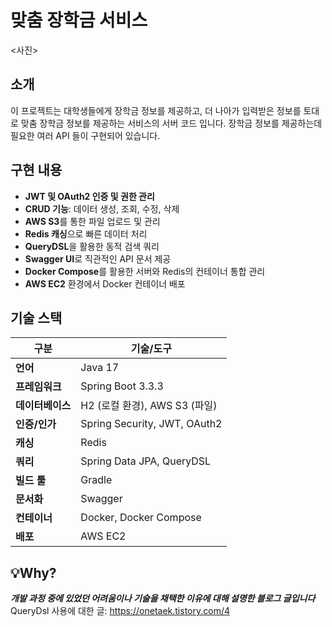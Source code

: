 # 맞춤 장학금 서비스
<사진>

## 소개
이 프로젝트는 대학생들에게 장학금 정보를 제공하고, 더 나아가 입력받은 정보를 토대로 맞춤 장학금 정보를 제공하는 서비스의 서버 코드 입니다.
장학금 정보를 제공하는데 필요한 여러 API 들이 구현되어 있습니다.

## 구현 내용
- **JWT 및 OAuth2 인증 및 권한 관리**
- **CRUD 기능**: 데이터 생성, 조회, 수정, 삭제
- **AWS S3**를 통한 파일 업로드 및 관리
- **Redis 캐싱**으로 빠른 데이터 처리
- **QueryDSL**을 활용한 동적 검색 쿼리
- **Swagger UI**로 직관적인 API 문서 제공
- **Docker Compose**를 활용한 서버와 Redis의 컨테이너 통합 관리
- **AWS EC2** 환경에서 Docker 컨테이너 배포

## 기술 스택

| **구분**       | **기술/도구**                     |
|-----------------|----------------------------------|
| **언어**       | Java 17                          |
| **프레임워크** | Spring Boot 3.3.3                |
| **데이터베이스** | H2 (로컬 환경), AWS S3 (파일)    |
| **인증/인가**  | Spring Security, JWT, OAuth2     |
| **캐싱**       | Redis                             |
| **쿼리**       | Spring Data JPA, QueryDSL         |
| **빌드 툴**    | Gradle                            |
| **문서화**     | Swagger                           |
| **컨테이너**   | Docker, Docker Compose            |
| **배포**       | AWS EC2                           |


## 💡Why?
***개발 과정 중에 있었던 어려움이나 기술을 채택한 이유에 대해 설명한 블로그 글입니다***
QueryDsl 사용에 대한 글: <https://onetaek.tistory.com/4>

